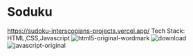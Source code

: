 # Soduku
https://sudoku-interscopians-projects.vercel.app/
Tech Stack: HTML,CSS,Javascript
![html5-original-wordmark](https://github.com/Preet2099x/Sudoku/assets/150048406/f73314c3-32a7-4347-8eb9-b401afa1e136)
![download](https://github.com/Preet2099x/Sudoku/assets/150048406/6108b5ee-3edd-430e-add2-b011657fb56b)
![javascript-original](https://github.com/Preet2099x/Sudoku/assets/150048406/3a202aa3-b634-42d4-a2d1-49428b27bf53)
